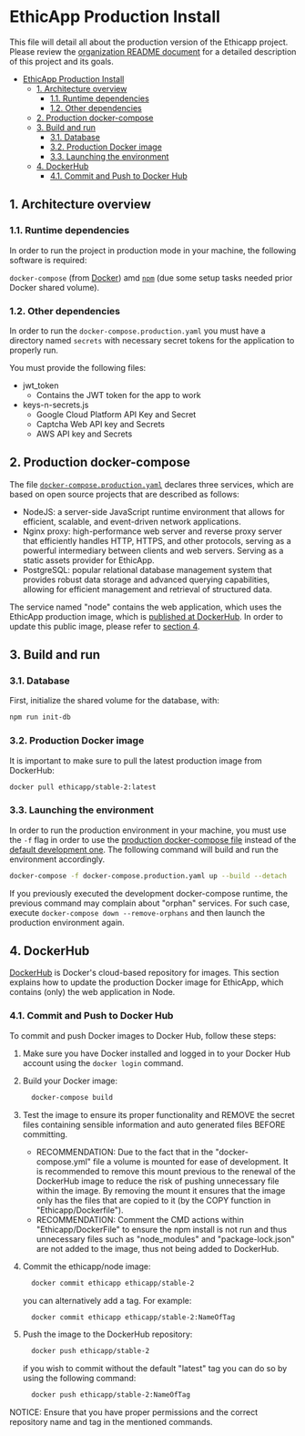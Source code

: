 # EthicApp Production Install

This file will detail all about the production version of the Ethicapp project. Please review the [organization README document](https://github.com/EthicApp-Development/organization#readme) for a detailed description of this project and its goals.

- [EthicApp Production Install](#ethicapp-production-install)
  - [1. Architecture overview](#1-architecture-overview)
    - [1.1. Runtime dependencies](#11-runtime-dependencies)
    - [1.2. Other dependencies](#12-other-dependencies)
  - [2. Production docker-compose](#2-production-docker-compose)
  - [3. Build and run](#3-build-and-run)
    - [3.1. Database](#31-database)
    - [3.2. Production Docker image](#32-production-docker-image)
    - [3.3. Launching the environment](#33-launching-the-environment)
  - [4. DockerHub](#4-dockerhub)
    - [4.1. Commit and Push to Docker Hub](#41-commit-and-push-to-docker-hub)

## 1. Architecture overview

### 1.1. Runtime dependencies

In order to run the project in production mode in your machine, the following software is required:

`docker-compose` (from [Docker](https://www.docker.com/)) amd [`npm`](https://www.npmjs.com/package/npm) (due some setup tasks needed prior Docker shared volume).

### 1.2. Other dependencies

In order to run the `docker-compose.production.yaml` you must have a directory named `secrets` with necessary secret tokens for the application to properly run.

You must provide the following files:

- jwt_token
  - Contains the JWT token for the app to work
- keys-n-secrets.js
  - Google Cloud Platform API Key and Secret
  - Captcha Web API key and Secrets
  - AWS API key and Secrets

## 2. Production docker-compose

The file [`docker-compose.production.yaml`](./docker-compose.production.yaml) declares three services, which are based on open source projects that are described as follows:

- NodeJS: a server-side JavaScript runtime environment that allows for efficient, scalable, and event-driven network applications.
- Nginx proxy: high-performance web server and reverse proxy server that efficiently handles HTTP, HTTPS, and other protocols, serving as a powerful intermediary between clients and web servers. Serving as a static assets provider for EthicApp.
- PostgreSQL: popular relational database management system that provides robust data storage and advanced querying capabilities, allowing for efficient management and retrieval of structured data.

The service named "node" contains the web application, which uses the EthicApp production image, which is [published at DockerHub](https://hub.docker.com/repository/docker/ethicapp/stable-2/general). In order to update this public image, please refer to [section 4](#4-dockerhub).

## 3. Build and run

### 3.1. Database

First, initialize the shared volume for the database, with:

```bash
npm run init-db
```

### 3.2. Production Docker image

It is important to make sure to pull the latest production image from DockerHub:

```bash
docker pull ethicapp/stable-2:latest
```

### 3.3. Launching the environment

In order to run the production environment in your machine, you must use the `-f` flag in order to use the [production docker-compose file](./docker-compose.production.yaml) instead of the [default development one](./docker-compose.yml). The following command will build and run the environment accordingly.

```bash
docker-compose -f docker-compose.production.yaml up --build --detach
```

If you previously executed the development docker-compose runtime, the previous command may complain about "orphan" services. For such case, execute `docker-compose down --remove-orphans` and then launch the production environment again.

## 4. DockerHub

[DockerHub](https://hub.docker.com/) is Docker's cloud-based repository for images. This section explains how to update the production Docker image for EthicApp, which contains (only) the web application in Node.

### 4.1. Commit and Push to Docker Hub

To commit and push Docker images to Docker Hub, follow these steps:

1. Make sure you have Docker installed and logged in to your Docker Hub account using the `docker login` command.

2. Build your Docker image:

    ```bash
      docker-compose build
    ```

3. Test the image to ensure its proper functionality and REMOVE the secret files containing sensible information and auto generated files BEFORE committing.
     - RECOMMENDATION: Due to the fact that in the "docker-compose.yml" file a volume is mounted for ease of development. It is recommended to remove this mount previous to the renewal of the DockerHub image to reduce the risk of pushing unnecessary file within the image. By removing the mount it ensures that the image only has the files that are copied to it (by the COPY function in "Ethicapp/Dockerfile").
     - RECOMMENDATION: Comment the CMD actions within "Ethicapp/DockerFile" to ensure the npm install is not run and thus unnecessary files such as "node_modules" and "package-lock.json" are not added to the image, thus not being added to DockerHub.

4. Commit the ethicapp/node image:

    ```bash
      docker commit ethicapp ethicapp/stable-2
    ```

   you can alternatively add a tag. For example:

    ```bash
      docker commit ethicapp ethicapp/stable-2:NameOfTag
    ```

5. Push the image to the DockerHub repository:

    ```bash
      docker push ethicapp/stable-2
    ```

    if you wish to commit without the default "latest" tag you can do so by using the following command:

    ```bash
      docker push ethicapp/stable-2:NameOfTag
    ```

NOTICE: Ensure that you have proper permissions and the correct repository name and tag in the mentioned commands.
